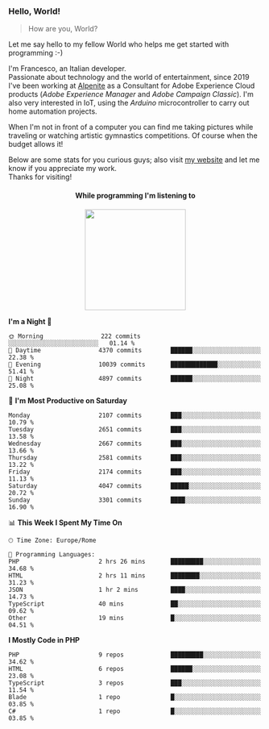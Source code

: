 ### Hello, World!

> How are you, World?

Let me say hello to my fellow World who helps me get started with programming :-)

I'm Francesco, an Italian developer.  
Passionate about technology and the world of entertainment, since 2019 I've been working at [Alpenite](https://www.alpenite.com) as a Consultant for Adobe Experience Cloud products (*Adobe Experience Manager* and *Adobe Campaign Classic*). I'm also very interested in IoT, using the *Arduino* microcontroller to carry out home automation projects.

When I'm not in front of a computer you can find me taking pictures while traveling or watching artistic gymnastics competitions. Of course when the budget allows it!

Below are some stats for you curious guys; also visit [my website](https://www.francescorega.eu) and let me know if you appreciate my work.  
Thanks for visiting!

<div align="center">
  <h4>While programming I'm listening to</h4>
  <a href="https://apps.francescorega.eu/now-playing/11147232609" target="_blank"><img src="https://apps.francescorega.eu/now-playing/11147232609" width="200"></a>
</div>

<!--START_SECTION:waka-->
**I'm a Night 🦉** 

```text
🌞 Morning                222 commits         ░░░░░░░░░░░░░░░░░░░░░░░░░   01.14 % 
🌆 Daytime                4370 commits        ██████░░░░░░░░░░░░░░░░░░░   22.38 % 
🌃 Evening                10039 commits       █████████████░░░░░░░░░░░░   51.41 % 
🌙 Night                  4897 commits        ██████░░░░░░░░░░░░░░░░░░░   25.08 % 
```
📅 **I'm Most Productive on Saturday** 

```text
Monday                   2107 commits        ███░░░░░░░░░░░░░░░░░░░░░░   10.79 % 
Tuesday                  2651 commits        ███░░░░░░░░░░░░░░░░░░░░░░   13.58 % 
Wednesday                2667 commits        ███░░░░░░░░░░░░░░░░░░░░░░   13.66 % 
Thursday                 2581 commits        ███░░░░░░░░░░░░░░░░░░░░░░   13.22 % 
Friday                   2174 commits        ███░░░░░░░░░░░░░░░░░░░░░░   11.13 % 
Saturday                 4047 commits        █████░░░░░░░░░░░░░░░░░░░░   20.72 % 
Sunday                   3301 commits        ████░░░░░░░░░░░░░░░░░░░░░   16.90 % 
```


📊 **This Week I Spent My Time On** 

```text
🕑︎ Time Zone: Europe/Rome

💬 Programming Languages: 
PHP                      2 hrs 26 mins       █████████░░░░░░░░░░░░░░░░   34.68 % 
HTML                     2 hrs 11 mins       ████████░░░░░░░░░░░░░░░░░   31.23 % 
JSON                     1 hr 2 mins         ████░░░░░░░░░░░░░░░░░░░░░   14.73 % 
TypeScript               40 mins             ██░░░░░░░░░░░░░░░░░░░░░░░   09.62 % 
Other                    19 mins             █░░░░░░░░░░░░░░░░░░░░░░░░   04.51 % 
```

**I Mostly Code in PHP** 

```text
PHP                      9 repos             █████████░░░░░░░░░░░░░░░░   34.62 % 
HTML                     6 repos             ██████░░░░░░░░░░░░░░░░░░░   23.08 % 
TypeScript               3 repos             ███░░░░░░░░░░░░░░░░░░░░░░   11.54 % 
Blade                    1 repo              █░░░░░░░░░░░░░░░░░░░░░░░░   03.85 % 
C#                       1 repo              █░░░░░░░░░░░░░░░░░░░░░░░░   03.85 % 
```




<!--END_SECTION:waka-->
